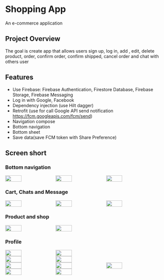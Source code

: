 # Shopping App

An e-commerce application

## Project Overview

The goal is create app that allows users sign up, log in, add , edit, delete product, order,
confirm order, confirm shipped, cancel order and chat with others user

## Features

- Use Firebase: Firebase Authentication, Firestore Database, Firebase Storage, Firebase Messaging
- Log in with Google, Facebook
- Dependency injection (use Hilt dagger)
- Retrofit (use for call Google API send notification https://fcm.googleapis.com/fcm/send) 
- Navigation compose
- Bottom navigation
- Bottom sheet
- Save data(save FCM token with Share Preference)

## Screen short

### Bottom navigation

<div style="display:flex;">
    <img src="https://raw.githubusercontent.com/SanRyoo/Shopping/screenshots/master/home.png" style="width:32%;">
    <img src="https://raw.githubusercontent.com/SanRyoo/Shopping/screenshots/master/notifications.png" style="width:32%;">
    <img src="https://raw.githubusercontent.com/SanRyoo/Shopping/screenshots/master/profile.png" style="width:32%;"> 
</div>

### Cart, Chats and Message

<div style="display:flex;">
    <img src="https://raw.githubusercontent.com/SanRyoo/Shopping/screenshots/master/cart.png" style="width:32%;">
    <img src="https://raw.githubusercontent.com/SanRyoo/Shopping/screenshots/master/chats.png" style="width:32%;">
    <img src="https://raw.githubusercontent.com/SanRyoo/Shopping/screenshots/master/message.png" style="width:32%;">
</div>

### Product and shop

<div style="display:flex;">
    <img src="https://raw.githubusercontent.com/SanRyoo/Shopping/screenshots/master/product.png" style="width:32%;">
    <img src="https://raw.githubusercontent.com/SanRyoo/Shopping/screenshots/master/shop.png" style="width:32%;">
</div>

### Profile

<div style="display:flex;">
    <img src="https://raw.githubusercontent.com/SanRyoo/Shopping/screenshots/master/login.png" style="width:32%;">
    <img src="https://raw.githubusercontent.com/SanRyoo/Shopping/screenshots/master/sign_up.png" style="width:32%;">
</div>
<div style="display:flex;">
    <img src="https://raw.githubusercontent.com/SanRyoo/Shopping/screenshots/master/my_account.png" style="width:32%;">
    <img src="https://raw.githubusercontent.com/SanRyoo/Shopping/screenshots/master/change_password.png" style="width:32%;">
</div>
<div style="display:flex;">
    <img src="https://raw.githubusercontent.com/SanRyoo/Shopping/screenshots/master/my_shop.png" style="width:32%;">
    <img src="https://raw.githubusercontent.com/SanRyoo/Shopping/screenshots/master/add_or_edit_product.png" style="width:32%;">
    <img src="https://raw.githubusercontent.com/SanRyoo/Shopping/screenshots/master/my_shop_purchase.png" style="width:32%;">
</div>
<div style="display:flex;">
    <img src="https://raw.githubusercontent.com/SanRyoo/Shopping/screenshots/master/my_purchase.png" style="width:32%;">
    <img src="https://raw.githubusercontent.com/SanRyoo/Shopping/screenshots/master/my_likes.png" style="width:32%;">
</div>